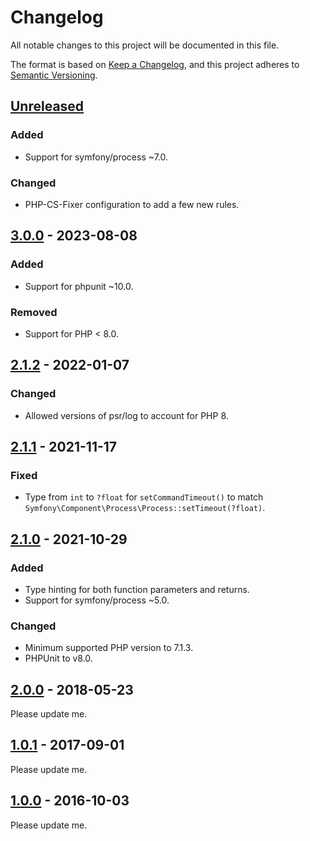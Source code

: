 # Changelog
All notable changes to this project will be documented in this file.

The format is based on [Keep a Changelog](https://keepachangelog.com/en/1.0.0/),
and this project adheres to [Semantic Versioning](https://semver.org/spec/v2.0.0.html).

## [Unreleased]

### Added

- Support for symfony/process ~7.0.

### Changed

- PHP-CS-Fixer configuration to add a few new rules.

## [3.0.0] - 2023-08-08

### Added

- Support for phpunit ~10.0.

### Removed

- Support for PHP < 8.0.

## [2.1.2] - 2022-01-07

### Changed

- Allowed versions of psr/log to account for PHP 8.

## [2.1.1] - 2021-11-17

### Fixed

- Type from `int` to `?float` for `setCommandTimeout()` to match `Symfony\Component\Process\Process::setTimeout(?float)`.

## [2.1.0] - 2021-10-29

### Added

- Type hinting for both function parameters and returns.
- Support for symfony/process ~5.0.

### Changed

- Minimum supported PHP version to 7.1.3.
- PHPUnit to v8.0.

## [2.0.0] - 2018-05-23

Please update me.

## [1.0.1] - 2017-09-01

Please update me.

## [1.0.0] - 2016-10-03

Please update me.

[Unreleased]: https://github.com/trafficgate/shell-command/compare/v3.0.0...HEAD
[3.0.0]: https://github.com/trafficgate/shell-command/compare/v2.1.2...v3.0.0
[2.1.2]: https://github.com/trafficgate/shell-command/compare/v2.1.1...v2.1.2
[2.1.1]: https://github.com/trafficgate/shell-command/compare/v2.1.0...v2.1.1
[2.1.0]: https://github.com/trafficgate/shell-command/compare/v2.0.0...v2.1.0
[2.0.0]: https://github.com/trafficgate/shell-command/compare/v1.0.1...v2.0.0
[1.0.1]: https://github.com/trafficgate/shell-command/compare/v1.0.0...v1.0.1
[1.0.0]: https://github.com/trafficgate/shell-command/releases/tag/v1.0.0

